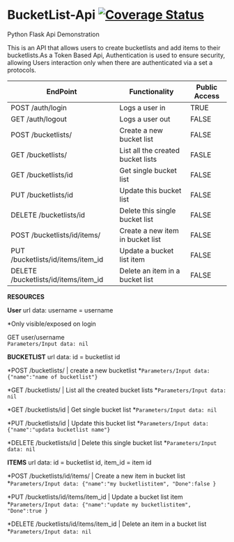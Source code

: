 # BucketList-Api [![Coverage Status](https://coveralls.io/repos/andela-sjames/BucketList-Api/badge.svg?branch=master&service=github)](https://coveralls.io/github/andela-sjames/BucketList-Api?branch=master)
Python Flask Api Demonstration


This is an API that allows users to create bucketlists and add items to their bucketlists.As a Token Based Api,  Authentication is used to ensure security, allowing Users interaction only when there are authenticated via a set a protocols.



EndPoint |Functionality|Public Access
---------|-------------|--------------
POST /auth/login|Logs a user in|TRUE
GET /auth/logout<username>|Logs a user out| FALSE
POST /bucketlists/|Create a new bucket list|FALSE
GET /bucketlists/|List all the created bucket lists|FASLE
GET /bucketlists/id|Get single bucket list|FALSE
PUT /bucketlists/id|Update this bucket list|FALSE
DELETE /bucketlists/id|Delete this single bucket list|FALSE
POST /bucketlists/id/items/|Create a new item in bucket list|FALSE
PUT /bucketlists/id/items/item_id|Update a bucket list item|FALSE
DELETE /bucketlists/id/items/item_id|Delete an item in a bucket list|FALSE

**__RESOURCES__**

**__User__**  url data: username = username

*Only visible/exposed on login

GET user/username  
``` Parameters/Input data: nil ```

**BUCKETLIST** url data: id = bucketlist id

*POST /bucketlists/  | create a new bucketlist
*``` Parameters/Input data: {"name":"name of bucketlist"} ```

*GET /bucketlists/ | List all the created bucket lists
*```Parameters/Input data: nil ```

*GET /bucketlists/id | Get single bucket list
*```Parameters/Input data: nil ```

*PUT /bucketlists/id | Update this bucket list
*```Parameters/Input data: {"name":"updata bucketlist name"}``` 

*DELETE /bucketlists/id | Delete this single bucket list 
*``` Parameters/Input data: nil ```


**__ITEMS__** url data: id = bucketlist id, item_id = item id

*POST /bucketlists/id/items/ | Create a new item in bucket list
*``` Parameters/Input data: {"name":"my bucketlistitem", "Done":false } ```

*PUT /bucketlists/id/items/item_id | Update a bucket list item
*``` Parameters/Input data: {"name":"update my bucketlistitem", "Done":true } ```

*DELETE /bucketlists/id/items/item_id | Delete an item in a bucket list
*``` Parameters/Input data: nil ```




